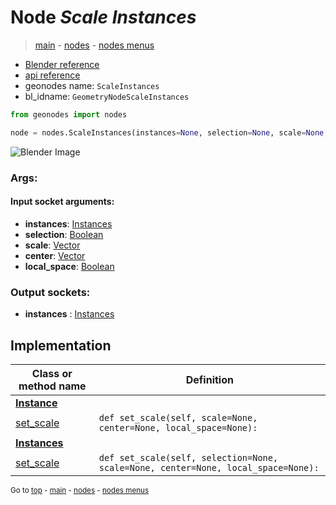 # Node *Scale Instances*

> [main](../index.md) - [nodes](nodes.md) - [nodes menus](nodes_menus.md)

- [Blender reference](https://docs.blender.org/manual/en/latest/modeling/geometry_nodes/instances/scale_instances.html)
- [api reference](https://docs.blender.org/api/current/bpy.types.GeometryNodeScaleInstances.html)
- geonodes name: `ScaleInstances`
- bl_idname: `GeometryNodeScaleInstances`

```python
from geonodes import nodes

node = nodes.ScaleInstances(instances=None, selection=None, scale=None, center=None, local_space=None)
```

![Blender Image](https://docs.blender.org/manual/en/latest/_images/node-types_GeometryNodeScaleInstances.webp)

### Args:

#### Input socket arguments:

- **instances**: [Instances](Instances.md)
- **selection**: [Boolean](Boolean.md)
- **scale**: [Vector](Vector.md)
- **center**: [Vector](Vector.md)
- **local_space**: [Boolean](Boolean.md)

### Output sockets:

- **instances** : [Instances](Instances.md)

## Implementation

| Class or method name | Definition |
|----------------------|------------|
| **[Instance](Instance.md)** |
| [set_scale](Instance.md#set_scale) | `def set_scale(self, scale=None, center=None, local_space=None):` |
| **[Instances](Instances.md)** |
| [set_scale](Instances.md#set_scale) | `def set_scale(self, selection=None, scale=None, center=None, local_space=None):` |

<sub>Go to [top](#node-Scale-Instances) - [main](../index.md) - [nodes](nodes.md) - [nodes menus](nodes_menus.md)</sub>

